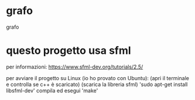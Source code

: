# grafo
grafo

# questo progetto usa sfml

per informazioni: https://www.sfml-dev.org/tutorials/2.5/

per avviare il progetto su Linux (io ho provato con Ubuntu):
(apri il terminale e controlla se c++ è scaricato)
(scarica la libreria sfml) 'sudo apt-get install libsfml-dev'
compila ed esegui 'make'
